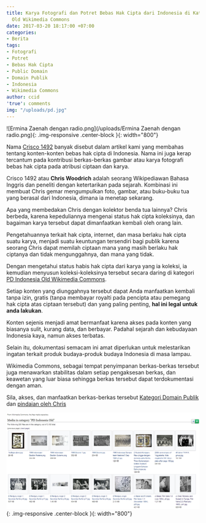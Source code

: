 ```yaml
---
title: Karya Fotografi dan Potret Bebas Hak Cipta dari Indonesia di Kategori PD Indonesian
  Old Wikimedia Commons
date: 2017-03-20 18:17:00 +07:00
categories:
- Berita
tags:
- Fotografi
- Potret
- Bebas Hak Cipta
- Public Domain
- Domain Publik
- Indonesia
- Wikimedia Commons
author: ccid
'true': comments
img: "/uploads/pd.jpg"
---
```


![Ermina Zaenah dengan radio.png](/uploads/Ermina Zaenah dengan radio.png){: .img-responsive .center-block }{: width="800"}

Nama [Crisco 1492](https://commons.wikimedia.org/wiki/User:Crisco_1492) banyak disebut dalam artikel kami yang membahas tentang konten-konten bebas hak cipta di Indonesia. Nama ini juga kerap tercantum pada kontribusi berkas-berkas gambar atau karya fotografi bebas hak cipta pada atribusi ciptaan dan karya. 

Crisco 1492 atau **Chris Woodrich** adalah seorang Wikipediawan Bahasa Inggris dan peneliti dengan ketertarikan pada sejarah. Kombinasi ini membuat Chris gemar mengumpulkan foto, gambar, atau buku-buku tua yang berasal dari Indonesia, dimana ia menetap sekarang. 

Apa yang membedakan Chris dengan kolektor benda tua lainnya? Chris berbeda, karena kepeduliannya mengenai status hak cipta koleksinya, dan bagaiman karya tersebut dapat dimanfaatkan kembali oleh orang lain. 

Pengetahuannya terkait hak cipta, internet, dan masa berlaku hak cipta suatu karya, menjadi suatu keuntungan tersendiri bagi publik karena seorang Chris dapat memilah ciptaan mana yang masih berlaku hak ciptanya dan tidak mengunggahnya, dan mana yang tidak. 

Dengan mengetahui status habis hak cipta dari karya yang ia koleksi, ia kemudian menyusun koleksi-koleksinya tersebut secara daring di kategori [PD Indonesia Old Wikimedia Commons](https://commons.wikimedia.org/wiki/Category:PD_Indonesia_Old).

Setiap konten yang diunggahnya tersebut dapat Anda manfaatkan kembali tanpa izin, gratis (tanpa membayar royalti pada pencipta atau pemegang hak cipta atas ciptaan tersebut) dan yang paling penting, **hal ini legal untuk anda lakukan**. 

Konten sejenis menjadi amat bermanfaat karena akses pada konten yang biasanya sulit, kurang data, dan berbayar. Padahal sejarah dan kebudayaan Indonesia kaya, namun akses terbatas. 

Selain itu, dokumentasi semacam ini amat diperlukan untuk melestarikan ingatan terkait produk budaya-produk budaya Indonesia di masa lampau. 

Wikimedia Commons, sebagai tempat penyimpanan berkas-berkas tersebut juga menawarkan stabilitas dalam setiap pengaksesan berkas, dan keawetan yang luar biasa sehingga berkas tersebut dapat terdokumentasi dengan aman.

Sila, akses, dan manfaatkan berkas-berkas tersebut [Kategori Domain Publik](https://commons.wikimedia.org/wiki/Category:PD_Indonesia_Old) dan [pindaian oleh Chris](https://commons.wikimedia.org/wiki/Category:Scans_by_Chris_Woodrich) 

![pd.jpg](/uploads/pd.jpg){: .img-responsive .center-block }{: width="800"}